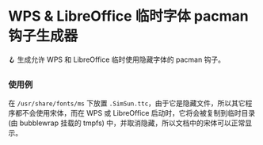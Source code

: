 # WPS & LibreOffice 临时字体 pacman 钩子生成器
🪝 生成允许 WPS 和 LibreOffice 临时使用隐藏字体的 pacman 钩子。

### 使用例

在 `/usr/share/fonts/ms` 下放置 `.SimSun.ttc`，由于它是隐藏文件，所以其它程序都不会使用宋体，而在 WPS 或 LibreOffice 启动时，它将会被复制到临时目录 (由 bubblewrap 挂载的 tmpfs) 中，并取消隐藏，所以文档中的宋体可以正常显示。

